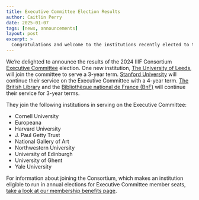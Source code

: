 ```yaml
---
title: Executive Committee Election Results
author: Caitlin Perry
date: 2025-01-07
tags: [news, announcements]
layout: post
excerpt: >
  Congratulations and welcome to the institutions recently elected to the Executive Committee.
---
```


We’re delighted to announce the results of the 2024 IIIF Consortium [Executive Committee](https://iiif.io/community/consortium/consortium_committees/#executive-committee) election. One new institution, [The University of Leeds](https://www.leeds.ac.uk/), will join the committee to serve a 3-year term. [Stanford University](https://www.stanford.edu/) will continue their service on the Executive Committee with a 4-year term. [The British Library](https://www.bl.uk/) and the [Bibliothèque national de France (BnF)](https://www.bnf.fr/en) will continue their service for 3-year terms.

They join the following institutions in serving on the Executive Committee:

* Cornell University
* Europeana
* Harvard University
* J. Paul Getty Trust
* National Gallery of Art
* Northwestern University
* University of Edinburgh
* University of Ghent
* Yale University

For information about joining the Consortium, which makes an institution eligible to run in annual elections for Executive Committee member seats, [take a look at our membership benefits page](https://iiif.io/community/consortium/join/).

